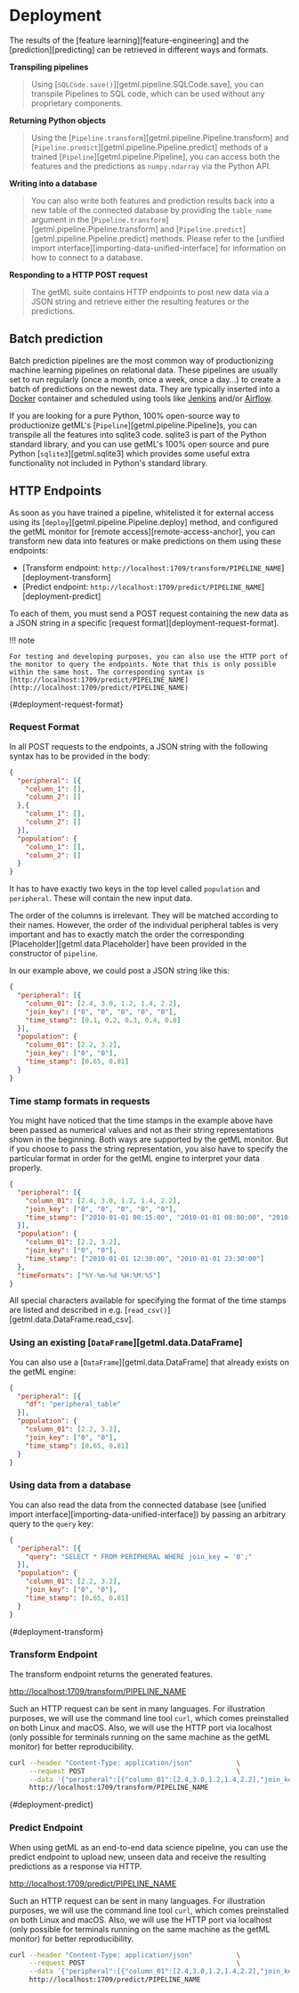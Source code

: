 # Deployment

The results of the [feature learning][feature-engineering] and the [prediction][predicting] can be retrieved in different ways and formats.

**Transpiling pipelines**
> Using [`SQLCode.save()`][getml.pipeline.SQLCode.save], you can transpile Pipelines to SQL code, which can be used without any proprietary components.

**Returning Python objects**
> Using the [`Pipeline.transform`][getml.pipeline.Pipeline.transform] and [`Pipeline.predict`][getml.pipeline.Pipeline.predict] methods of a trained [`Pipeline`][getml.pipeline.Pipeline], you can access both the features and the predictions as `numpy.ndarray` via the Python API.

**Writing into a database**
> You can also write both features and prediction results back into a new table of the connected database by providing the `table_name` argument in the [`Pipeline.transform`][getml.pipeline.Pipeline.transform] and [`Pipeline.predict`][getml.pipeline.Pipeline.predict] methods. Please refer to the [unified import interface][importing-data-unified-interface] for information on how to connect to a database.

**Responding to a HTTP POST request**

> The getML suite contains HTTP endpoints to post new data via a JSON string and retrieve either the resulting features or the predictions.

## Batch prediction

Batch prediction pipelines are the most common way of productionizing machine learning pipelines on relational data. These pipelines are usually set to run regularly (once a month, once a week, once a day...) to create a batch of predictions on the newest data. They are typically inserted into a [Docker](https://www.docker.com/) container and scheduled using tools like [Jenkins](https://www.jenkins.io/) and/or [Airflow](https://airflow.apache.org/).

If you are looking for a pure Python, 100% open-source way to productionize getML's [`Pipeline`][getml.pipeline.Pipeline]s, you can transpile all the features into sqlite3 code. sqlite3 is part of the Python standard library, and you can use getML's 100% open source and pure Python [`sqlite3`][getml.sqlite3] which provides some useful extra functionality not included in Python's standard library.

## HTTP Endpoints

As soon as you have trained a pipeline, whitelisted it for external access using its 
[`deploy`][getml.pipeline.Pipeline.deploy] method, and configured the getML monitor 
for [remote access][remote-access-anchor], you can transform new data into 
features or make predictions on them using these endpoints:

- [Transform endpoint: `http://localhost:1709/transform/PIPELINE_NAME`][deployment-transform]
- [Predict endpoint: `http://localhost:1709/predict/PIPELINE_NAME`][deployment-predict]

To each of them, you must send a POST request containing the new data as a JSON string in a specific [request format][deployment-request-format].

!!! note

    For testing and developing purposes, you can also use the HTTP port of the monitor to query the endpoints. Note that this is only possible within the same host. The corresponding syntax is  [http://localhost:1709/predict/PIPELINE_NAME](http://localhost:1709/predict/PIPELINE_NAME)

[](){#deployment-request-format}
### Request Format

In all POST requests to the endpoints, a JSON string with the following syntax has to be provided in the body:

```json
{
  "peripheral": [{
    "column_1": [],
    "column_2": []
  },{
    "column_1": [],
    "column_2": []
  }],
  "population": {
    "column_1": [],
    "column_2": []
  }
}
```


It has to have exactly two keys in the top level called
`population` and `peripheral`. These will contain the new
input data.

The order of the columns is irrelevant. They will be matched according to their
names. However, the order of the
individual peripheral tables is very important and has to exactly
match the order the corresponding [Placeholder][getml.data.Placeholder]
have been provided in the constructor of `pipeline`.

In our example above, we
could post a JSON string like this:

```json
{
  "peripheral": [{
    "column_01": [2.4, 3.0, 1.2, 1.4, 2.2],
    "join_key": ["0", "0", "0", "0", "0"],
    "time_stamp": [0.1, 0.2, 0.3, 0.4, 0.8]
  }],
  "population": {
    "column_01": [2.2, 3.2],
    "join_key": ["0", "0"],
    "time_stamp": [0.65, 0.81]
  }
}
```

### Time stamp formats in requests

You might have noticed that the time stamps in the example above have been
passed as numerical values and not as their string representations
shown in the beginning. Both ways are
supported by the getML monitor. But if you choose to pass the
string representation, you also have to specify the particular format
in order for the getML engine to interpret your data properly.

```json
{
  "peripheral": [{
    "column_01": [2.4, 3.0, 1.2, 1.4, 2.2],
    "join_key": ["0", "0", "0", "0", "0"],
    "time_stamp": ["2010-01-01 00:15:00", "2010-01-01 08:00:00", "2010-01-01 09:30:00", "2010-01-01 13:00:00", "2010-01-01 23:35:00"]
  }],
  "population": {
    "column_01": [2.2, 3.2],
    "join_key": ["0", "0"],
    "time_stamp": ["2010-01-01 12:30:00", "2010-01-01 23:30:00"]
  },
  "timeFormats": ["%Y-%m-%d %H:%M:%S"]
}
```

All special characters available for specifying the format of the time
stamps are listed and described in
e.g. [`read_csv()`][getml.data.DataFrame.read_csv].

### Using an existing [`DataFrame`][getml.data.DataFrame]

You can also use a
[`DataFrame`][getml.data.DataFrame] that already 
exists on the getML engine:

```json
{
  "peripheral": [{
    "df": "peripheral_table"
  }],
  "population": {
    "column_01": [2.2, 3.2],
    "join_key": ["0", "0"],
    "time_stamp": [0.65, 0.81]
  }
}
```

### Using data from a database

You can also read the data from the connected database
(see [unified import interface][importing-data-unified-interface]) 
by passing an arbitrary query to the `query` key:

```json
{
  "peripheral": [{
    "query": "SELECT * FROM PERIPHERAL WHERE join_key = '0';"
  }],
  "population": {
    "column_01": [2.2, 3.2],
    "join_key": ["0", "0"],
    "time_stamp": [0.65, 0.81]
  }
}
```

[](){#deployment-transform}
### Transform Endpoint

The transform endpoint returns the generated features.

[http://localhost:1709/transform/PIPELINE_NAME](http://localhost:1709/transform/PIPELINE_NAME)

Such an HTTP request can be sent in many languages. For
illustration purposes, we will use the command line tool `curl`,
which comes preinstalled on both Linux and macOS. Also, we will use
the HTTP port via localhost (only possible for terminals running on
the same machine as the getML monitor) for better reproducibility.

```bash
curl --header "Content-Type: application/json"           \
     --request POST                                      \
     --data '{"peripheral":[{"column_01":[2.4,3.0,1.2,1.4,2.2],"join_key":["0","0","0","0","0"],"time_stamp":[0.1,0.2,0.3,0.4,0.8]}],"population":{"column_01":[2.2,3.2],"join_key":["0","0"],"time_stamp":[0.65,0.81]}}' \
     http://localhost:1709/transform/PIPELINE_NAME
```
[](){#deployment-predict}
### Predict Endpoint

When using getML as an end-to-end data science pipeline, you can use
the predict endpoint to upload new, unseen data and receive the
resulting predictions as a response via HTTP.

[http://localhost:1709/predict/PIPELINE_NAME](http://localhost:1709/predict/PIPELINE_NAME)

Such an HTTP request can be sent in many languages. For
illustration purposes, we will use the command line tool `curl`,
which comes preinstalled on both Linux and macOS. Also, we will use
the HTTP port via localhost (only possible for terminals running on
the same machine as the getML monitor) for better reproducibility.

```bash
curl --header "Content-Type: application/json"           \
     --request POST                                      \
     --data '{"peripheral":[{"column_01":[2.4,3.0,1.2,1.4,2.2],"join_key":["0","0","0","0","0"],"time_stamp":[0.1,0.2,0.3,0.4,0.8]}],"population":{"column_01":[2.2,3.2],"join_key":["0","0"],"time_stamp":[0.65,0.81]}}' \
     http://localhost:1709/predict/PIPELINE_NAME
```
